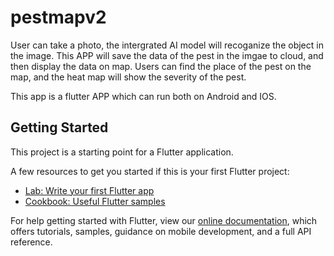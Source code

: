 # pestmapv2

User can take a photo, the intergrated AI model will recoganize the object in the image. This APP will save the data of the pest in the imgae to cloud, and then display the data on map. Users can find the place of the pest on the map, and the heat map will show the severity of the pest.

This app is a flutter APP which can run both on Android and IOS.

## Getting Started

This project is a starting point for a Flutter application.

A few resources to get you started if this is your first Flutter project:

- [Lab: Write your first Flutter app](https://flutter.dev/docs/get-started/codelab)
- [Cookbook: Useful Flutter samples](https://flutter.dev/docs/cookbook)

For help getting started with Flutter, view our
[online documentation](https://flutter.dev/docs), which offers tutorials,
samples, guidance on mobile development, and a full API reference.
